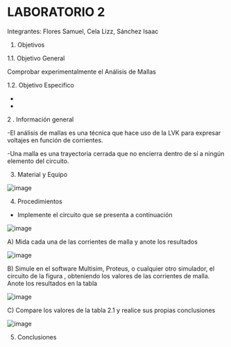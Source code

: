 # LABORATORIO 2

Integrantes: Flores Samuel, Cela Lizz, Sánchez Isaac

1. Objetivos 

  1.1.	Objetivo General

Comprobar experimentalmente el Análisis de Mallas

  1.2. 	Objetivo Especifico
  
  -
  -
  
  2 .  Información general   
  
-El análisis de mallas es una técnica que hace uso de la LVK para expresar voltajes en función de corrientes.

-Una malla es una trayectoria cerrada que no encierra dentro de sí a ningún elemento del circuito.

3.  Material y Equipo 

![image](https://user-images.githubusercontent.com/94079321/142954569-0c4f6e23-29b4-4a7a-9e2f-bd6ffb3f5db4.png)

4.  Procedimientos


- Implemente el circuito que se presenta a continuación 

![image](https://user-images.githubusercontent.com/94079321/142954609-40257205-4612-44d2-a644-204200467470.png)


A)  Mida cada una de las corrientes de malla y anote los resultados 

![image](https://user-images.githubusercontent.com/94079321/143162608-5896950c-8f8a-4190-b4af-cc0d6b6ba972.png)


B) Simule en el software Multisim, Proteus, o cualquier otro simulador, el circuito de la figura , obteniendo los valores de las corrientes de malla. Anote los resultados
en la tabla

![image](https://user-images.githubusercontent.com/94079321/143162561-6f5d7420-2648-43fb-93cc-4936b826a98c.png)

C) Compare los valores de la tabla 2.1 y realice sus propias conclusiones 

![image](https://user-images.githubusercontent.com/94079321/143168857-5459d18b-5c65-49a7-ac61-23980743e6fc.png)

5. Conclusiones 
